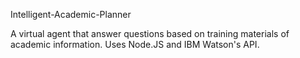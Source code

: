 Intelligent-Academic-Planner

A virtual agent that answer questions based on training materials of academic information. Uses Node.JS and IBM Watson's API.

